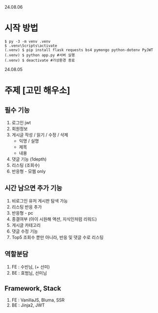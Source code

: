 24.08.06

# 시작 방법

```
$ py -3 -m venv .venv
$ .venv\Scripts\activate
(.venv) $ pip install flask requests bs4 pymongo python-dotenv PyJWT
(.venv) $ python app.py #서버 실행
(.venv) $ deactivate #가상환경 종료

```

24.08.05

# 주제 [고민 해우소]

## 필수 기능

1. 로그인 jwt
2. 회원정보
3. 게시글 작성 / 읽기 / 수정 / 삭제
   - 익명 / 실명
   - 제목
   - 내용
4. 댓글 기능 (1depth)
5. 리스팅 (조회수)
6. 반응형 - 모웹 only

## 시간 남으면 추가 기능

1. 비로그인 유저 게시판 탐색 가능
2. 리스팅 반응 추가
3. 반응형 - pc
4. 종결여부 (아이 시원해 액션, 지식인처럼 리워드)
5. 게시글 카테고리
6. 댓글 수정 기능
7. Top5 조회수 뿐만 아니라, 반응 및 댓글 수로 리스팅

## 역할분담

1. FE : 수빈님, (+ 선미)
2. BE : 효범님, 선미님

## Framework, Stack

1. FE : VanillaJS, Bluma, SSR
2. BE : Jinja2, JWT
